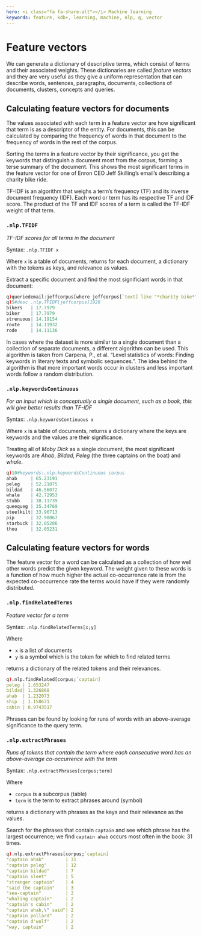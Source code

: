 ```yaml
---
hero: <i class="fa fa-share-alt"></i> Machine learning
keywords: feature, kdb+, learning, machine, nlp, q, vector
---
```


# Feature vectors

We can generate a dictionary of descriptive terms, which consist of terms and their associated weights. These dictionaries are called _feature vectors_ and they are very useful as they give a uniform representation that can describe words, sentences, paragraphs, documents, collections of documents, clusters, concepts and queries. 


## Calculating feature vectors for documents

The values associated with each term in a feature vector are how significant that term is as a descriptor of the entity. For documents, this can be calculated by comparing the frequency of words in that document to the frequency of words in the rest of the corpus. 

Sorting the terms in a feature vector by their significance, you get the keywords that distinguish a document most from the corpus, forming a terse summary of the document. This shows the most significant terms in the feature vector for one of Enron CEO Jeff Skilling’s email’s describing a charity bike ride.

TF-IDF is an algorithm that weighs a term’s frequency (TF) and its inverse document frequency (IDF). Each word or term has its respective TF and IDF score. The product of the TF and IDF scores of a term is called the TF-IDF weight of that term. 


### `.nlp.TFIDF`

_TF-IDF scores for all terms in the document_

Syntax: `.nlp.TFIDF x`

Where `x` is a table of documents, returns for each document, a dictionary with the tokens as keys, and relevance as values.

Extract a specific document and find the most significiant words in that document:

```q
q)queriedemail:jeffcorpus[where jeffcorpus[`text] like "*charity bike*"]`text;
q)5#desc .nlp.TFIDF[jeffcorpus]1928
bikers   | 17.7979
biker    | 17.7979
strenuous| 14.19154
route    | 14.11932
rode     | 14.11136
```

In cases where the dataset is more similar to a single document than a collection of separate documents, a different algorithm can be used. This algorithm is taken from 
Carpena, P., et al. “Level statistics of words: Finding keywords in literary texts and symbolic sequences.”. 
The idea behind the algorithm is that more important words occur in clusters and less important words follow a random distribution. 


### `.nlp.keywordsContinuous`

_For an input which is conceptually a single document, such as a book, this will give better results than TF-IDF_

Syntax: `.nlp.keywordsContinuous x`

Where `x` is a table of documents, returns a dictionary where the keys are keywords and the values are their significance.

Treating all of _Moby Dick_ as a single document, the most significant keywords are _Ahab_, _Bildad_, _Peleg_ (the three captains on the boat) and _whale_.

```q
q)10#keywords:.nlp.keywordsContinuous corpus
ahab     | 65.23191
peleg    | 52.21875
bildad   | 46.56072
whale    | 42.72953
stubb    | 38.11739
queequeg | 35.34769
steelkilt| 33.96713
pip      | 32.90067
starbuck | 32.05286
thou     | 32.05231
```



## Calculating feature vectors for words

The feature vector for a word can be calculated as a collection of how well other words predict the given keyword. The weight given to these words is a function of how much higher the actual co-occurrence rate is from the expected co-occurrence rate the terms would have if they were randomly distributed.



### `.nlp.findRelatedTerms`

_Feature vector for a term_

Syntax: `.nlp.findRelatedTerms[x;y]`

Where 

-   `x` is a list of documents
-   `y` is a symbol which is the token for which to find related terms 

returns a dictionary of the related tokens and their relevances.

```q
q).nlp.findRelated[corpus;`captain]
peleg | 1.653247
bildad| 1.326868
ahab  | 1.232073
ship  | 1.158671
cabin | 0.9743517
```

Phrases can be found by looking for runs of words with an above-average significance to the query term.


### `.nlp.extractPhrases`

_Runs of tokens that contain the term where each consecutive word has an above-average co-occurrence with the term_

Syntax: `.nlp.extractPhrases[corpus;term]`

Where 

-   `corpus` is a subcorpus (table)
-   `term` is the term to extract phrases around (symbol)

returns a dictionary with phrases as the keys and their relevance as the values.

Search for the phrases that contain `captain` and see which phrase has the largest occurrence; we find `captain ahab` occurs most often in the book: 31 times.

```q
q).nlp.extractPhrases[corpus;`captain]  
"captain ahab"        | 31
"captain peleg"       | 12
"captain bildad"      | 7
"captain sleet"       | 5
"stranger captain"    | 4
"said the captain"    | 3
"sea-captain"         | 2
"whaling captain"     | 2
"captain's cabin"     | 2
"captain ahab,\" said"| 2
"captain pollard"     | 2
"captain d'wolf"      | 2
"way, captain"        | 2
```

